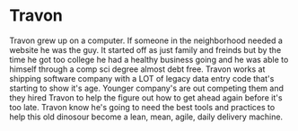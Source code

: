 # Travon

Travon grew up on a computer. If someone in the neighborhood needed a website he was the guy. It started off as just family and freinds but by the time he got too college he had a healthy business going and he was able to himself through a comp sci degree almost debt free. Travon works at shipping software company with a LOT of legacy data entry code that's starting to show it's age. Younger company's are out competing them and they hired Travon to help the figure out how to get ahead again before it's too late. Travon know he's going to need the best tools and practices to help this old dinosour become a lean, mean, agile, daily delivery machine.
